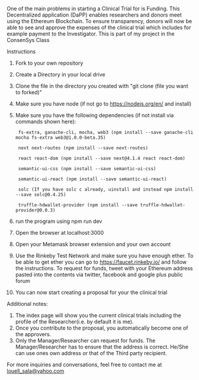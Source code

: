One of the main problems in starting a Clinical Trial for is Funding. This Decentralized application (DaPP) enables researchers and 
donors meet using the Ethereum Blockchain. To ensure transparency, donors will now be able to see and approve the expenses of the clinical trial which includes for example payment to the Investigator. This is part of my project in the ConsenSys Class

Instructions

1. Fork to your own repository 

2. Create a Directory in your local drive

3. Clone the file in the directory you created with "git clone (file you want to forked)"

4. Make sure you have node (if not go to https://nodejs.org/en/ and install)

5. Make sure you have the following dependencies (if not install via commands shown here):

        fs-extra, ganache-cli, mocha, web3 (npm install --save ganache-cli mocha fs-extra web3@1.0.0-beta.35)

        next next-routes (npm install --save next-routes) 

        react react-dom (npm install --save next@4.1.4 react react-dom) 

        semantic-ui-css (npm install --save semantic-ui-css)

        semantic-ui-react (npm install --save semantic-ui-react) 

        solc (If you have solc c already, uinstall and instead npm install --save solc@0.4.25)

        truffle-hdwallet-provider (npm install --save truffle-hdwallet-provider@0.0.3)


6. run the program using npm run dev

7. Open the browser at localhost:3000

8. Open your Metamask browser extension and your own account

9. Use the Rinkeby Test Network and make sure you have enough ether.
To be able to get ether you can go to https://faucet.rinkeby.io/ 
and follow the instructions. To request for funds, tweet with your Ethereum address pasted into the contents
via twitter, facebook and google plus public forum

10. You can now start creating a proposal for your the clinical trial 

Additional notes: 
1. The index page will show you the current clinical trials including the profile of the Researcher(i.e. by default it is me). 
2. Once you contribute to the proposal, you automatically become one of the approvers.
3. Only the Manager/Researcher can request for funds. The Manager/Researcher has to ensure that the address is correct. He/She can use ones own address or that of the Third party recipient.

For more inquiries and conversations, feel free to contact me at louell_sala@yahoo.com
